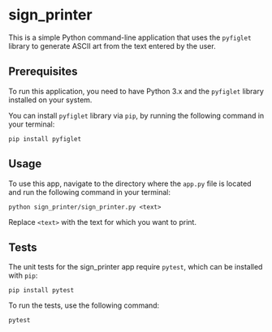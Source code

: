 # sign_printer

This is a simple Python command-line application that uses the `pyfiglet` library to generate ASCII art from the text entered by the user.

## Prerequisites
To run this application, you need to have Python 3.x and the `pyfiglet` library installed on your system.

You can install `pyfiglet` library via `pip`, by running the following command in your terminal:

```
pip install pyfiglet
```

## Usage
To use this app, navigate to the directory where the `app.py` file is located and run the following command in your terminal:

```
python sign_printer/sign_printer.py <text>
```
Replace `<text>` with the text for which you want to print.

## Tests
The unit tests for the sign_printer app require `pytest`, which can be installed with `pip`:

```
pip install pytest
```

To run the tests, use the following command:

```
pytest
```
